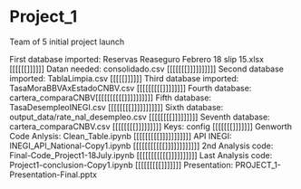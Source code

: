 # Project_1
Team of 5 initial project launch

First database imported: Reservas Reaseguro Febrero 18 slip 15.xlsx [[[[[[]]]]]]
Datan needed: consolidado.csv [[[[[[[]]]]]]]]]]
Second database imported: TablaLimpia.csv [[[[[]]]]]]
Third database imported: TasaMoraBBVAxEstadoCNBV.csv [[[[[[[[[]]]]]]]]
Fourth database: cartera_comparaCNBV[[[[[[[[[[]]]]]]]]]]
Fifth database: TasaDesempleoINEGI.csv [[[[[[[[]]]]]]]]]]]
Sixth database: output_data/rate_nal_desempleo.csv [[[[[[[[]]]]]]]]]
Seventh database: cartera_comparaCNBV.csv [[[[[[[[]]]]]]]]]
Keys: config [[[[[[[]]]]]]]
Genworth Code Anlysis: Clean_Table.ipynb [[[[[[[[[]]]]]]]]]]]
API INEGI: INEGI_API_National-Copy1.ipynb [[[[[[[[[[[]]]]]]]]]]]]
2nd Analysis code: Final-Code_Project1-18July.ipynb [[[[[[[[[[[]]]]]]]]]]
Last Analysis code: Project1-conclusion-Copy1.ipynb [[[[[[[[[]]]]]]]
Presentation: PROJECT_1-Presentation-Final.pptx
